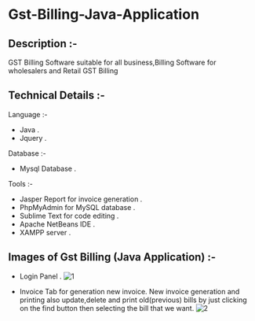 # Gst-Billing-Java-Application

## Description :-
GST Billing Software suitable for all business,Billing Software for wholesalers and Retail GST Billing

## Technical Details :-

Language :-  
- Java . 
- Jquery .

Database :- 
- Mysql Database .

Tools :-
- Jasper Report for invoice generation .
- PhpMyAdmin for MySQL database .
- Sublime Text for code editing .
- Apache NetBeans IDE . 
- XAMPP server . 

## Images of Gst Billing  (Java Application) :-

- Login Panel . 
  ![1](https://user-images.githubusercontent.com/32435747/82999134-3533a580-a026-11ea-974d-68a6fb7058e5.jpg)

- Invoice Tab for generation new invoice. 
  New invoice generation and printing also update,delete and print old(previous) bills by just clicking on the find button     then selecting the bill that we want.
  ![2](https://user-images.githubusercontent.com/32435747/83000898-9bb9c300-a028-11ea-97fd-a86d0c05deea.jpg)


